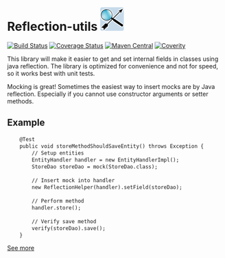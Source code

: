 # Reflection-utils ![Icon](https://raw.githubusercontent.com/Ekryd/reflection-utils/master/ReflectionUtils.png)

[![Build Status](https://travis-ci.org/Ekryd/reflection-utils.svg?branch=master)](https://travis-ci.org/Ekryd/reflection-utils)
[![Coverage Status](https://coveralls.io/repos/Ekryd/reflection-utils/badge.svg?branch=master)](https://coveralls.io/r/Ekryd/reflection-utils?branch=master)
[![Maven Central](https://maven-badges.herokuapp.com/maven-central/com.google.code.reflection-utils/reflection-utils/badge.svg)](https://maven-badges.herokuapp.com/maven-central/com.google.code.reflection-utils/reflection-utils)
[![Coverity](https://scan.coverity.com/projects/4608/badge.svg)](https://scan.coverity.com/projects/4608)

This library will make it easier to get and set internal fields in classes using java reflection. The library is optimized for convenience and not for speed, so it works best with unit tests.

Mocking is great! Sometimes the easiest way to insert mocks are by Java reflection. Especially if you cannot use constructor arguments or setter methods.

## Example ##
```
    @Test
    public void storeMethodShouldSaveEntity() throws Exception {
        // Setup entities
        EntityHandler handler = new EntityHandlerImpl();        
        StoreDao storeDao = mock(StoreDao.class);
        
        // Insert mock into handler
        new ReflectionHelper(handler).setField(storeDao);
        
        // Perform method
        handler.store();

        // Verify save method
        verify(storeDao).save();
    }
```

[See more](http://ekryd.github.io/reflection-utils/)
